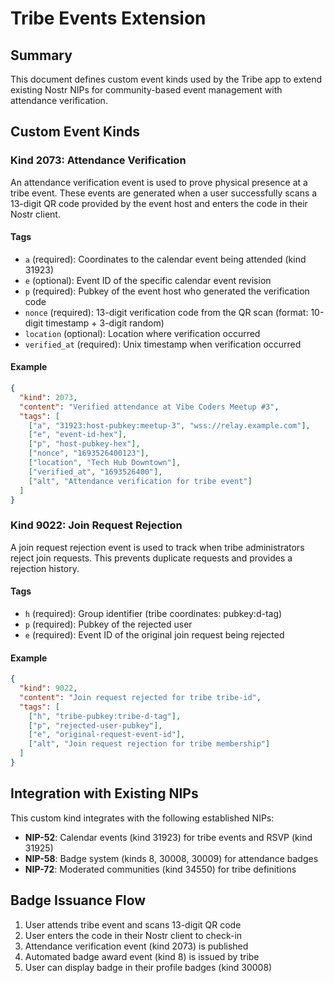 # Tribe Events Extension

## Summary

This document defines custom event kinds used by the Tribe app to extend existing Nostr NIPs for community-based event management with attendance verification.

## Custom Event Kinds

### Kind 2073: Attendance Verification

An attendance verification event is used to prove physical presence at a tribe event. These events are generated when a user successfully scans a 13-digit QR code provided by the event host and enters the code in their Nostr client.

#### Tags

- `a` (required): Coordinates to the calendar event being attended (kind 31923)
- `e` (optional): Event ID of the specific calendar event revision
- `p` (required): Pubkey of the event host who generated the verification code
- `nonce` (required): 13-digit verification code from the QR scan (format: 10-digit timestamp + 3-digit random)
- `location` (optional): Location where verification occurred
- `verified_at` (required): Unix timestamp when verification occurred

#### Example

```json
{
  "kind": 2073,
  "content": "Verified attendance at Vibe Coders Meetup #3",
  "tags": [
    ["a", "31923:host-pubkey:meetup-3", "wss://relay.example.com"],
    ["e", "event-id-hex"],
    ["p", "host-pubkey-hex"],
    ["nonce", "1693526400123"],
    ["location", "Tech Hub Downtown"],
    ["verified_at", "1693526400"],
    ["alt", "Attendance verification for tribe event"]
  ]
}
```

### Kind 9022: Join Request Rejection

A join request rejection event is used to track when tribe administrators reject join requests. This prevents duplicate requests and provides a rejection history.

#### Tags

- `h` (required): Group identifier (tribe coordinates: pubkey:d-tag)
- `p` (required): Pubkey of the rejected user
- `e` (required): Event ID of the original join request being rejected

#### Example

```json
{
  "kind": 9022,
  "content": "Join request rejected for tribe tribe-id",
  "tags": [
    ["h", "tribe-pubkey:tribe-d-tag"],
    ["p", "rejected-user-pubkey"],
    ["e", "original-request-event-id"],
    ["alt", "Join request rejection for tribe membership"]
  ]
}
```

## Integration with Existing NIPs

This custom kind integrates with the following established NIPs:

- **NIP-52**: Calendar events (kind 31923) for tribe events and RSVP (kind 31925)
- **NIP-58**: Badge system (kinds 8, 30008, 30009) for attendance badges
- **NIP-72**: Moderated communities (kind 34550) for tribe definitions

## Badge Issuance Flow

1. User attends tribe event and scans 13-digit QR code
2. User enters the code in their Nostr client to check-in
3. Attendance verification event (kind 2073) is published
4. Automated badge award event (kind 8) is issued by tribe
5. User can display badge in their profile badges (kind 30008)